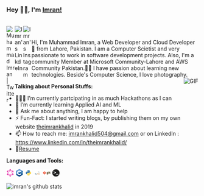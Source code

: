 ### Hey 👋🏽, I'm [Imran!](https://theimrankhalid.com/)

<br/>


<a href="https://twitter.com/theimrankhalid">
<img align="left" alt="Muhammad Imran | Twitter" width="22px" src="https://cdn.jsdelivr.net/npm/simple-icons@v3/icons/twitter.svg" />
</a>
<a href="https://www.linkedin.com/in/theimrankhalid">
<img align="left" alt="Imran's LinkdeIn" width="22px" src="https://cdn.jsdelivr.net/npm/simple-icons@v3/icons/linkedin.svg" />
</a>
<a href="https://www.instagram.com/theimrankhalid/">
<img align="left" alt="Imran's Instagram" width="22px" src="https://cdn.jsdelivr.net/npm/simple-icons@v3/icons/instagram.svg" />
</a>


<br>
<br>
Hi, I'm Muhammad Imran, a Web Developer and Cloud Developer 🚀 from Lahore, Pakistan. I am a Computer Scietist and very passionate to work in software development projects. Also, I'm a community Member at Microsoft Community-Lahore and AWS Community Pakistan.🙍🏽‍ 
I have passion about learning new technologies. 
 Beside's Computer Science, I love photography.

<img align="right" alt="GIF" src="https://media.giphy.com/media/836HiJc7pgzy8iNXCn/giphy.gif" />

**Talking about Personal Stuffs:**

- 👨🏽‍💻 I’m currently partcipating in as much Hackathons as I can
- 🌱 I’m currently learning Applied AI and ML
- 💬 Ask me about anything, I am happy to help
- ⚡️ Fun-Fact: I started writing blogs, by publishing them on my own website [theimrankhalid](https://theimrankhalid.medium.com/) in 2019
- 📫 How to reach me: imrankhalid504@gmail.com or on LinkedIn : https://www.linkedin.com/in/theimrankhalid/
- 📝[Resume](https://drive.google.com/file/d/1ZHjxXLwvbb6ZomhLpcGIL2uZ8is5gd8G/view?usp=sharing)

**Languages and Tools:**

<code><img height="20" src="https://raw.githubusercontent.com/github/explore/5c058a388828bb5fde0bcafd4bc867b5bb3f26f3/topics/graphql/graphql.png"></code>
<code><img height="20" src="https://raw.githubusercontent.com/github/explore/80688e429a7d4ef2fca1e82350fe8e3517d3494d/topics/cpp/cpp.png"></code>
<code><img height="20" src="https://raw.githubusercontent.com/github/explore/80688e429a7d4ef2fca1e82350fe8e3517d3494d/topics/python/python.png"></code>
<code><img height="20" src="https://raw.githubusercontent.com/github/explore/80688e429a7d4ef2fca1e82350fe8e3517d3494d/topics/mysql/mysql.png"></code>
<code><img height="20" src="https://raw.githubusercontent.com/github/explore/80688e429a7d4ef2fca1e82350fe8e3517d3494d/topics/git/git.png"></code>
<code><img height="20" src="https://raw.githubusercontent.com/github/explore/80688e429a7d4ef2fca1e82350fe8e3517d3494d/topics/terminal/terminal.png"></code>

![imran's github stats](https://github-readme-stats.vercel.app/api?username=imrankhalid-tech&show_icons=true&hide_border=true)
